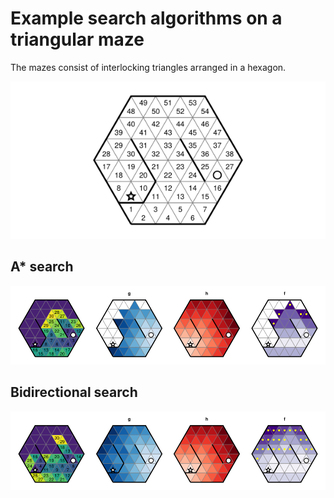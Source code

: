 # Example search algorithms on a triangular maze

The mazes consist of interlocking triangles arranged in a hexagon.

![](https://github.com/fredcallaway/mazes/blob/master/figs/maze.png)

## A* search

![](https://github.com/fredcallaway/mazes/blob/master/figs/astar.png)

## Bidirectional search

![](https://github.com/fredcallaway/mazes/blob/master/figs/bidirectional.png)